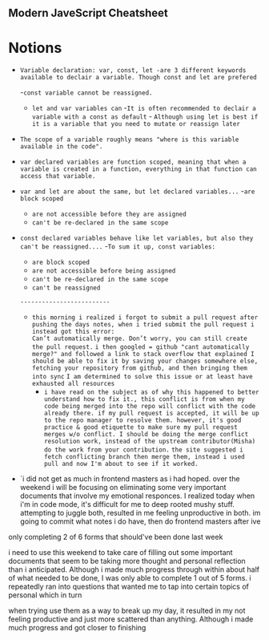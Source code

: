 ## Modern JaveScript Cheatsheet

# Notions

- `Variable declaration: var, const, let -are 3 different keywords available to declair a variable. Though const and let are prefered`

  -`const variable cannot be reassigned.`

  - `let and var variables can` -`It is often recommended to declair a variable with a const as default` - `Although using let is best if it is a variable that you need to mutate or reassign later`

- `The scope of a variable roughly means "where is this variable available in the code".`

- `var declared variables are function scoped, meaning that when a variable is created in a function, everything in that function can access that variable.`

- `var and let are about the same, but let declared variables...` -`are block scoped`

  - `are not accessible before they are assigned`
  - `can't be re-declared in the same scope`

- `const declared variables behave like let variables, but also they can't be reassigned....` -`To sum it up, const variables:`

  - `are block scoped`
  - `are not accessible before being assigned`
  - `can't be re-declared in the same scope`
  - `can't be reassigned`

  `-------------------------`

  - `this morning i realized i forgot to submit a pull request after pushing the days notes, when i tried submit the pull request i instead got this error:`  
    `Can’t automatically merge. Don’t worry, you can still create the pull request.`
    `i then googled = github "cant automatically merge?" and followed a link to stack overflow that explained I should be able to fix it by saving your changes somewhere else, fetching your repository from github, and then bringing them into sync`
    `I am determined to solve this issue or at least have exhausted all resources`
    - `i have read on the subject as of why this happened to better understand how to fix it., this conflict is from when my code being merged into the repo will conflict with the code already there. if my pull request is accepted, it will be up to the repo manager to resolve them. however, it's good practice & good etiquette to make sure my pull request merges w/o conflict. I should be doing the merge conflict resolution work, instead of the upstream contributor(Misha) do the work from your contribution.`
      `the site suggested i fetch conflicting branch then merge them, instead i used pull and now I'm about to see if it worked.`

- `i did not get as much in frontend masters as i had hoped. over the weekend i will be focusing on eliminating some very important documents that involve my emotional responces. I realized today when i'm in code mode, it's difficult for me to deep rooted mushy stuff. attempting to juggle both, resulted in me feeling unproductive in both. im going to commit what notes i do have, then do frontend masters after ive

only completing 2 of 6 forms that should've been done last week

i need to use this weekend to take care of filling out some important documents that seem to be taking more thought and personal reflection than i anticipated. Although i made much progress through within about half of what needed to be done, I was only able to complete 1 out of 5 forms. i repeatedly ran into questions that wanted me to tap into certain topics of personal
which in turn

when trying use them as a way to break up my day, it resulted in my not feeling productive and just more scattered than anything. Although i made much progress and got closer to finishing
